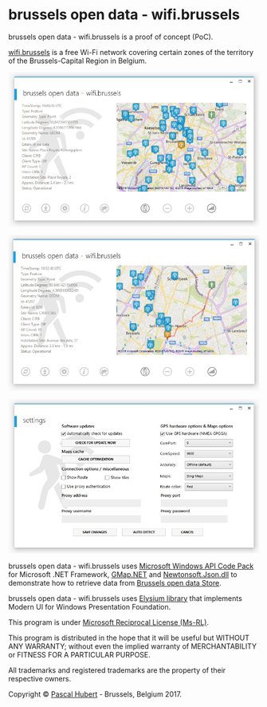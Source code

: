 ﻿# brussels open data - wifi.brussels

brussels open data - wifi.brussels is a proof of concept (PoC).

[wifi.brussels](http://bric.brussels/en/our-solutions/irisnet-1/urbizone?set_language=en) is a free Wi-Fi network covering certain zones of the territory of the Brussels-Capital Region in Belgium.

![](https://github.com/neojudgment/brussels-open-data-wifi.brussels/blob/master/Brussels%20Open%20Data%20-%20wifi.brussels/Screenshots/home.jpg?raw=true)

![](https://github.com/neojudgment/brussels-open-data-wifi.brussels/blob/master/Brussels%20Open%20Data%20-%20wifi.brussels/Screenshots/route.jpg?raw=true)

![](https://github.com/neojudgment/brussels-open-data-wifi.brussels/blob/master/Brussels%20Open%20Data%20-%20wifi.brussels/Screenshots/settings.jpg?raw=true)

brussels open data - wifi.brussels uses [Microsoft Windows API Code Pack](http://archive.msdn.microsoft.com/WindowsAPICodePack) for Microsoft .NET Framework, [GMap.NET](https://greatmaps.codeplex.com/) and [Newtonsoft.Json.dll](https://github.com/JamesNK/Newtonsoft.Json) to demonstrate how to retrieve data from [Brussels open data Store](http://opendatastore.brussels/en/).

brussels open data - wifi.brussels uses [Elysium library](http://elysium.asvishnyakov.com/en/) that implements Modern UI for Windows Presentation Foundation.

This program is under [Microsoft Reciprocal License (Ms-RL)](http://opensource.org/licenses/MS-RL/).

This program is distributed in the hope that it will be useful but WITHOUT ANY WARRANTY; without even the implied warranty of
MERCHANTABILITY or FITNESS FOR A PARTICULAR PURPOSE.

All trademarks and registered trademarks are the property of their respective owners.

Copyright © [Pascal Hubert](mailto:pascal.hubert@outlook.com) - Brussels, Belgium 2017.
